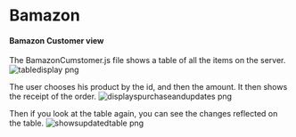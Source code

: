 # Bamazon

#### Bamazon Customer view
The BamazonCumstomer.js file shows a table of all the items on the server.
![tabledisplay png](https://cloud.githubusercontent.com/assets/8932227/16897337/f44b1ffe-4b73-11e6-8328-94cbb4d08b83.png)

The user chooses his product by the id, and then the amount. It then shows the receipt of 
the order.
![displayspurchaseandupdates png](https://cloud.githubusercontent.com/assets/8932227/16897349/2aaa428c-4b74-11e6-9395-6b2efc51c446.png)

Then if you look at the table again, you can see the changes reflected on the table.
![showsupdatedtable png](https://cloud.githubusercontent.com/assets/8932227/16897359/6e336d58-4b74-11e6-9937-faefe9e4402b.png)
